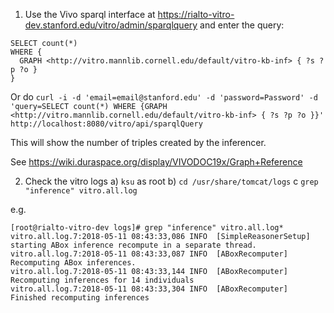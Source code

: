1. Use the Vivo sparql interface at https://rialto-vitro-dev.stanford.edu/vitro/admin/sparqlquery and enter the query:

```
SELECT count(*)
WHERE {
  GRAPH <http://vitro.mannlib.cornell.edu/default/vitro-kb-inf> { ?s ?p ?o }
}
```

Or do `curl -i -d 'email=email@stanford.edu' -d 'password=Password' -d 'query=SELECT count(*) WHERE {GRAPH <http://vitro.mannlib.cornell.edu/default/vitro-kb-inf> { ?s ?p ?o }}' http://localhost:8080/vitro/api/sparqlQuery`

This will show the number of triples created by the inferencer.

See https://wiki.duraspace.org/display/VIVODOC19x/Graph+Reference

2. Check the vitro logs 
  a) `ksu` as root 
  b) `cd /usr/share/tomcat/logs`
  c `grep "inference" vitro.all.log`

e.g.
```
[root@rialto-vitro-dev logs]# grep "inference" vitro.all.log*
vitro.all.log.7:2018-05-11 08:43:33,086 INFO  [SimpleReasonerSetup] starting ABox inference recompute in a separate thread.
vitro.all.log.7:2018-05-11 08:43:33,087 INFO  [ABoxRecomputer] Recomputing ABox inferences.
vitro.all.log.7:2018-05-11 08:43:33,144 INFO  [ABoxRecomputer] Recomputing inferences for 14 individuals
vitro.all.log.7:2018-05-11 08:43:33,304 INFO  [ABoxRecomputer] Finished recomputing inferences
```